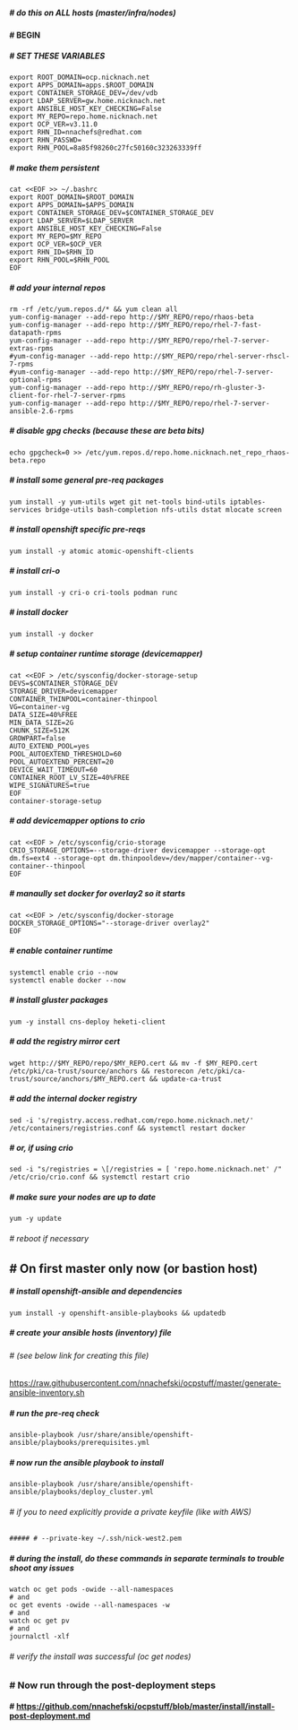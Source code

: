 ##### # do this on ALL hosts (master/infra/nodes)
#### # BEGIN
##### # SET THESE VARIABLES ###
```
export ROOT_DOMAIN=ocp.nicknach.net
export APPS_DOMAIN=apps.$ROOT_DOMAIN 
export CONTAINER_STORAGE_DEV=/dev/vdb
export LDAP_SERVER=gw.home.nicknach.net
export ANSIBLE_HOST_KEY_CHECKING=False
export MY_REPO=repo.home.nicknach.net
export OCP_VER=v3.11.0
export RHN_ID=nnachefs@redhat.com
export RHN_PASSWD=
export RHN_POOL=8a85f98260c27fc50160c323263339ff
```
##### # make them persistent 
```
cat <<EOF >> ~/.bashrc
export ROOT_DOMAIN=$ROOT_DOMAIN
export APPS_DOMAIN=$APPS_DOMAIN
export CONTAINER_STORAGE_DEV=$CONTAINER_STORAGE_DEV
export LDAP_SERVER=$LDAP_SERVER
export ANSIBLE_HOST_KEY_CHECKING=False
export MY_REPO=$MY_REPO
export OCP_VER=$OCP_VER
export RHN_ID=$RHN_ID
export RHN_POOL=$RHN_POOL
EOF
```
##### # add your internal repos
```
rm -rf /etc/yum.repos.d/* && yum clean all
yum-config-manager --add-repo http://$MY_REPO/repo/rhaos-beta
yum-config-manager --add-repo http://$MY_REPO/repo/rhel-7-fast-datapath-rpms
yum-config-manager --add-repo http://$MY_REPO/repo/rhel-7-server-extras-rpms
#yum-config-manager --add-repo http://$MY_REPO/repo/rhel-server-rhscl-7-rpms
#yum-config-manager --add-repo http://$MY_REPO/repo/rhel-7-server-optional-rpms 
yum-config-manager --add-repo http://$MY_REPO/repo/rh-gluster-3-client-for-rhel-7-server-rpms
yum-config-manager --add-repo http://$MY_REPO/repo/rhel-7-server-ansible-2.6-rpms
```
##### # disable gpg checks (because these are beta bits)
```
echo gpgcheck=0 >> /etc/yum.repos.d/repo.home.nicknach.net_repo_rhaos-beta.repo
```
##### # install some general pre-req packages
``` 
yum install -y yum-utils wget git net-tools bind-utils iptables-services bridge-utils bash-completion nfs-utils dstat mlocate screen
```
##### # install openshift specific pre-reqs
```
yum install -y atomic atomic-openshift-clients
```
##### # install cri-o
```
yum install -y cri-o cri-tools podman runc
```
##### # install docker
```
yum install -y docker
```
##### # setup container runtime storage (devicemapper)
```
cat <<EOF > /etc/sysconfig/docker-storage-setup
DEVS=$CONTAINER_STORAGE_DEV
STORAGE_DRIVER=devicemapper
CONTAINER_THINPOOL=container-thinpool
VG=container-vg
DATA_SIZE=40%FREE
MIN_DATA_SIZE=2G
CHUNK_SIZE=512K
GROWPART=false
AUTO_EXTEND_POOL=yes
POOL_AUTOEXTEND_THRESHOLD=60
POOL_AUTOEXTEND_PERCENT=20
DEVICE_WAIT_TIMEOUT=60
CONTAINER_ROOT_LV_SIZE=40%FREE
WIPE_SIGNATURES=true
EOF
container-storage-setup
```
##### # add devicemapper options to crio
```
cat <<EOF > /etc/sysconfig/crio-storage
CRIO_STORAGE_OPTIONS=--storage-driver devicemapper --storage-opt dm.fs=ext4 --storage-opt dm.thinpooldev=/dev/mapper/container--vg-container--thinpool
EOF
```
##### # manaully set docker for overlay2 so it starts
```
cat <<EOF > /etc/sysconfig/docker-storage
DOCKER_STORAGE_OPTIONS="--storage-driver overlay2"
EOF
```
##### # enable container runtime
```
systemctl enable crio --now
systemctl enable docker --now
```

##### # install gluster packages 
```
yum -y install cns-deploy heketi-client
```
##### # add the registry mirror cert
```
wget http://$MY_REPO/repo/$MY_REPO.cert && mv -f $MY_REPO.cert /etc/pki/ca-trust/source/anchors && restorecon /etc/pki/ca-trust/source/anchors/$MY_REPO.cert && update-ca-trust
```
##### # add the internal docker registry
```
sed -i 's/registry.access.redhat.com/repo.home.nicknach.net/' /etc/containers/registries.conf && systemctl restart docker
```
##### # or, if using crio
```
sed -i "s/registries = \[/registries = [ 'repo.home.nicknach.net' /" /etc/crio/crio.conf && systemctl restart crio
```
##### # make sure your nodes are up to date
```
yum -y update
```
###### # reboot if necessary 
## #  On first master only now (or bastion host)
##### # install openshift-ansible and dependencies 
```
yum install -y openshift-ansible-playbooks && updatedb
```
##### # create your ansible hosts (inventory) file 
###### # (see below link for creating this file)
https://raw.githubusercontent.com/nnachefski/ocpstuff/master/generate-ansible-inventory.sh
##### # run the pre-req check
```
ansible-playbook /usr/share/ansible/openshift-ansible/playbooks/prerequisites.yml
```
##### # now run the ansible playbook to install
```
ansible-playbook /usr/share/ansible/openshift-ansible/playbooks/deploy_cluster.yml
```
###### #  if you to need explicitly provide a private keyfile (like with AWS)
```
##### # --private-key ~/.ssh/nick-west2.pem
```
##### # during the install, do these commands in separate terminals to trouble shoot any issues
```
watch oc get pods -owide --all-namespaces
# and
oc get events -owide --all-namespaces -w
# and
watch oc get pv
# and
journalctl -xlf
```
###### # verify the install was successful (oc get nodes)
### # Now run through the post-deployment steps
#### # https://github.com/nnachefski/ocpstuff/blob/master/install/install-post-deployment.md


